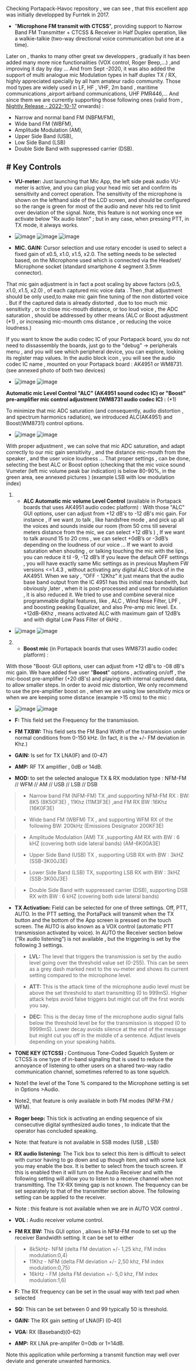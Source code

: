Checking Portapack-Havoc repository , we can see , that this excellent app was initially developped by Furrtek in 2017.
* "**Microphone FM transmit with CTCSS**",   providing support to Narrow Band FM Transmitter + CTCSS  & Receiver in Half Duplex operation, like a walkie-talkie (two-way directional voice communication but one at a time). 

Later on , thanks to many other great sw developpers , gradually it has been added many more nice functionalities (VOX control, Roger Beep,...) ,and improving it day by day ... 
And from Sept -2020, it was also added the support of multi  analogue mic  Modulation types in half duplex TX / RX, highly appreciated specially by all ham amateur radio community.  Those mod types are widely used in LF, HF , VHF, 2m band ,  maritime communications ,airport airband communications,  UHF PMR446,... 
And since them we are currently supporting those following ones  (valid from , [Nightly Release - 2022-10-17](https://github.com/eried/portapack-mayhem/releases/tag/nightly-tag-2022-10-17) onwards) :
 
* Narrow and normal band FM (NBFM/FM), 
* Wide band FM (WBFM), 
* Amplitude Modulation (AM), 
* Upper Side Band (USB),
* Low Side Band (LSB)
* Double Side Band with suppressed carrier (DSB). 


## # Key Controls
* **VU-meter:** Just launching that Mic App, the left side  peak audio  VU-meter is active, and you can plug your head mic set and confirm its sensitivity and correct operation.
The sensitivity of the microphone is shown on the lefthand side of the LCD screen,  and should be configured so the range is green for most of the audio and never hits red to limit over deviation of the signal.
Note, this feature is not working once we activate below "Rx audio listen" ; but in any case, when pressing PTT, in TX mode, it always works.

* ![image](https://user-images.githubusercontent.com/86470699/196791487-ac26671d-5e84-4374-8eef-5027f475ecdb.png)
![image](https://user-images.githubusercontent.com/86470699/196540348-cbee30a7-b4fb-4ba5-8242-b65fec585a9e.png)
![image](https://user-images.githubusercontent.com/86470699/196541644-3fd9d7bd-7dfa-49c4-af0c-7be9ce7547d6.png)



* **MIC. GAIN:** Cursor selection and use rotary encoder is used to select a fixed gain of x0.5, x1.0, x1.5, x2.0. The setting needs to be selected based, on the Microphone used which is connected via the Headset/ Microphone socket (standard smartphone 4 segment 3.5mm connector). 



That mic gain  adjustment is in fact a post scaling by above factors (x0.5, x1.0, x1.5, x2.0) , of each captured mic voice data . Then ,that adjustment should be only used,to make mic gain fine tuning of the non distorted voice . But  if the captured data is already distorted ,  due to too much mic sensitivity , or to close mic-mouth distance, or too loud voice ,   the ADC  saturation , should be addressed by other means (ALC or Boost adjustment (*1) , or increasing mic-mounth cms distance , or reducing the voice loudness.)  

If you want to know the audio codec IC of your Portapack board, you do not need to dissassembly the boards, just go to the  "debug" -> peripherals menu , and you will see which peripheral device, you can explore, looking its register map values. In the audio block icon , you will see the audio codec IC name , mounted on your Portapack board : AK4951 or WM8731. (see annexed photo of both two devices)

* ![image](https://user-images.githubusercontent.com/86470699/196536085-5e024d25-74c9-4415-948b-64ca311183c8.png)
   ![image](https://user-images.githubusercontent.com/86470699/196536894-df0c02c9-8c0e-40f1-8ca3-ec31e0c99618.png)





**Automatic mic Level Control "ALC" (AK4951 sound codec IC)  or "Boost" pre-amplifier mic control adjustment (WM8731 audio codec IC) :**     (*1) 

To minimize that mic ADC saturation (and consequently, audio distortion , and  spectrum harmonics radiation), we introduced ALC(AK4951)  and Boost(WM8731) control options.  
* ![image](https://user-images.githubusercontent.com/86470699/196547451-91bc4b30-ae66-4506-b8a8-490d280f79da.png)
![image](https://user-images.githubusercontent.com/86470699/196548467-50852c3b-e4e5-47c4-b047-6efb7b0d6dea.png)


With proper adjustment , we can solve that mic ADC saturation, and adapt correctly to our  mic gain sensitivity , and the distance mic-mouth from the speaker , and the user voice loudness ... That proper settings , can be done, selecting the best ALC or Boost option (checking that the mic voice sound Vumeter (left mic volume peak bar indication)  is below 80-90%, in the green area, see annexed pictures )
(example LSB with low modulation index)



1.  * **ALC Automatic mic volume Level Control** (available in Portapack boards that uses AK4951 audio codec platform) : 
With those "ALC" GUI options, user can adjust from +12 dB's to -12 dB's mic gain.
For instance , if we want ,to talk , like handsfree mode , and pick up all the voices and sounds inside our room (from 50 cms till several meters distance from the mic, we can select +12 dB’s ) ,
If we want to talk around 15 to 20 cms , we can select +0dB’s or -3dB’s depending on the loudness of our voice …
If we want to avoid saturation when shouting , or talking touching the mic with the lips , you can reduce it til -9, -12 dB’s
If you leave the default OFF settings , you will have exactly same Mic settings as in previous Mayhem FW versions <=1.4.3 , without activating any digital ALC block of in the AK4951.
When we saiy , “OFF - 12Khz” it just means that the audio base band output from the IC 4951 has this initial max bandwith, but obviously ,later , when it is post-processed and used for modulation , it is also reduced it.
We tried to use and combine several nice programmable digital features, like , ALC , Wind Nose Filter, LPF , and boosting peaking Equalizer, and also Pre-amp mic level.
Ex. +12dB-6Khz , means activated ALC with maximum gain of 12dB’s and with digital Low Pass Filter of 6kHz .

* ![image](https://user-images.githubusercontent.com/86470699/196533221-4236b929-0635-497b-a2a4-bce3304f083b.png)
![image](https://user-images.githubusercontent.com/86470699/196291161-b456a257-587d-42fc-8457-ee180c82ac83.png)




 

 

2.  * **Boost mic** (in Portapack boards that uses WM8731 audio codec platform) :
 
With those "Boost· GUI options, user can adjust from +12 dB's to -08 dB's mic gain.
We have added five user "**Boost**" options , activating on/off , the  mic-boost pre-amplifier (+20 dB's) and playing with internal captured data, to allow smaller steps. In order to avoid mic distortion,  We only  recommend to use the pre-amplifier boost on , when we are using low sensitivity mics or when we are keeping  some distance (example >15 cms) to the mic  :
 
* ![image](https://user-images.githubusercontent.com/86470699/196534083-4bdb19f8-4c8c-40e8-a587-d328b2d8c8c4.png)
![image](https://user-images.githubusercontent.com/86470699/196281105-12c56760-a1d9-4fe2-a775-6fefcc5fccbc.png)



* **F:**  This field set the Frequency for the transmission.	

* **FM TXBW:** This field sets the FM Band Width of the transmission under normal conditions from 0-150 kHz. (In fact, it is the +/- FM deviation in Khz.)

* **GAIN:** Is set for TX LNA(IF) and (0-47) 

* **AMP:** RF TX amplifier , 0dB or 14dB.

* **MOD:**  to set the selected  analogue TX & RX  modulation type :  NFM-FM // WFM // AM // USB // LSB // DSB 

> * Narrow band FM (NFM-FM) TX ,and supporting NFM-FM RX : BW: 8K5 (8K50F3E) , 11Khz (11M3F3E) ,and FM RX BW :16Khz (16K0F3E)

> * Wide band FM (WBFM) TX ,  and  supporting WFM RX of the following BW: 200kHz (Emissions Designator 200KF3E)

> * Amplitude Modulation (AM) TX ,supporting AM RX with BW : 6 kHZ (covering both side lateral bands) (AM-6K00A3E)
>  
> * Upper Side Band (USB) TX , supporting USB RX with BW : 3kHZ (SSB-3K00J3E)

> * Lower Side Band (LSB) TX, supporting LSB RX with BW : 3kHZ (SSB-3K00J3E)

> * Double Side Band with suppressed carrier (DSB), supporting DSB RX with BW : 6 kHZ (covering both side lateral bands)  

* **TX Activation:**    Field can be selected for one of three settings. Off, PTT, AUTO. In the PTT setting, the PortaPack will transmit when the TX button and the bottom of the App screen is pressed on the touch screen. The AUTO is also known as a VOX control (automatic PTT transmission activated by voice). In AUTO the Receiver section below ("Rx audio listening")  is not available , but the triggering is set by the following 3 settings.

> * **LVL:**  The level that triggers the transmission is set by the audio level going over the threshold value set (0-255). This can be seen as a grey dash marked next to the vu-meter and shows its current setting compared to the microphone level.

> * **ATT:** This is the attack time of the microphone audio level must be above the set threshold to start transmitting (0 to 999mS). Higher attack helps avoid false triggers but might cut off the first words you say.

> * **DEC:** This is the decay time of the microphone audio signal falls below the threshold level be for the transmission is stopped (0 to 9999mS). Lower decay avoids silence at the end of the message but might cut you off in the middle of a sentence. Adjust levels depending on your speaking habits.

* **TONE KEY (CTCSS) :** Continuous Tone-Coded Squelch System or CTCSS is one type of in-band signaling that is used to reduce the annoyance of listening to other users on a shared two-way radio communication channel, sometimes referred to as tone squelch.

* Note1 the level of the Tone % compared to the Microphone setting is set in Options >Audio.

* Note2, that feature is only available in both FM modes (NFM-FM / WFM).

* **Roger beep:**  This tick is activating an ending sequence of six consecutive digital synthesized audio tones , to indicate that the operator has concluded speaking. 
* Note: that feature is not available in SSB modes (USB , LSB)

* **RX audio listening:** The Tick box to select this item is difficult to select with cursor having to go down and up though item, and with some luck you may enable the box. It is better to select from the touch screen. If this is enabled then it will turn on the Audio Receiver and with the following setting will allow you to listen to a receive channel when not transmitting. The TX-RX timing gap is not known. The frequency can be set separately to that of the transmitter section above. The following setting can be applied to the receiver.

* Note : this feature is not available when we are in AUTO VOX control .

* **VOL :** Audio receiver volume control.

* **FM RX BW:** This GUI option , allows in NFM-FM mode to set up the receiver Bandwidth setting. It can be set to either 

> * 8k5kHz- NFM (delta FM deviation +/- 1,25 khz, FM index modulation:0,4) 
> * 11Khz - NFM (delta FM deviation +/- 2,50 khz, FM index modulation:0,75)
> * 16kHz -  FM (delta FM deviation +/- 5,0  khz,  FM index modulation:1,6)


* **F:** The RX frequency can be set in the usual way with text pad when selected

* **SQ:**  This can be set between 0 and 99 typically 50 is threshold.

* **GAIN:** The RX gain setting of LNA(IF) (0-40) 

* **VGA:** RX (Baseband)(0-62) 

* **AMP:** RX LNA pre-amplifer  0=0db or 1=14dB.

Note this application while performing a transmit function  may well over deviate and generate unwanted harmonics.
